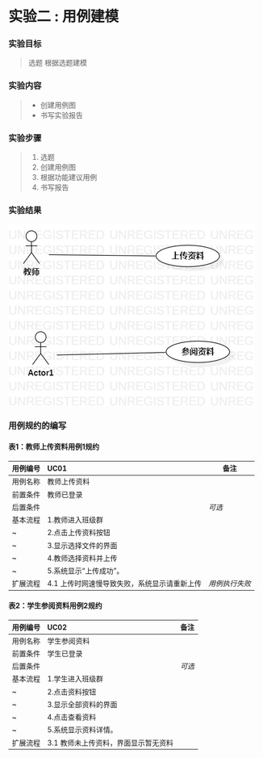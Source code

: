 # 实验二 : 用例建模

### 实验目标
> 选题
> 根据选题建模

### 实验内容
>- 创建用例图
>- 书写实验报告


### 实验步骤
> 1. 选题
> 2. 创建用例图
> 3. 根据功能建议用例
> 4. 书写报告 

### 实验结果

![用例图](./lab2.jpg)

### 用例规约的编写

#### 表1：教师上传资料用例1规约  

 用例编号  | UC01 | 备注  
-|:-|-  
用例名称  | 教师上传资料  |   
前置条件  | 教师已登录     |   
后置条件  |      | *可选*   
基本流程  | 1.教师进入班级群 |  
~| 2.点击上传资料按钮 |   
~| 3.显示选择文件的界面 |   
~| 4.教师选择资料并上传   |   
~| 5.系统显示“上传成功”。   |  
扩展流程  | 4.1 上传时网速慢导致失败，系统显示请重新上传 |  *用例执行失败*    

#### 表2：学生参阅资料用例2规约  

 用例编号  | UC02 | 备注  
-|:-|-  
用例名称  | 学生参阅资料  |   
前置条件  | 学生已登录     |   
后置条件  |      | *可选*   
基本流程  | 1.学生进入班级群 |  
~| 2.点击资料按钮 |   
~| 3.显示全部资料的界面 |   
~| 4.点击查看资料  |   
~| 5.系统显示资料详情。   |  
扩展流程  | 3.1 教师未上传资料，界面显示暂无资料 |  
